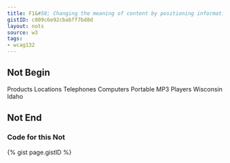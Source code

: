```yaml
---
title: F1&#58; Changing the meaning of content by positioning information with CSS
gistID: c809c6e92cbabff7bd8d
layout: nots
source: w3
tags:
- wcag132
---
```


<h2 aria-describedby="{{ page.gistID }}">Not Begin</h2>
<div class="rendered-not">
<div class="box">      
  <span class="menu1">Products</span>       
  <span class="menu2">Locations</span>       
  <span class="item1">Telephones</span>       
  <span class="item2">Computers</span>       
  <span class="item3">Portable MP3 Players</span>       
  <span class="item5">Wisconsin</span>       
  <span class="item4">Idaho</span>
</div>
</div> <!-- rendered-not -->

<h2 aria-describedby="{{ page.gistID }}">Not End</h2>

<h3 aria-describedby="{{ page.gistID }}">Code for this Not</h3>
{% gist page.gistID %}